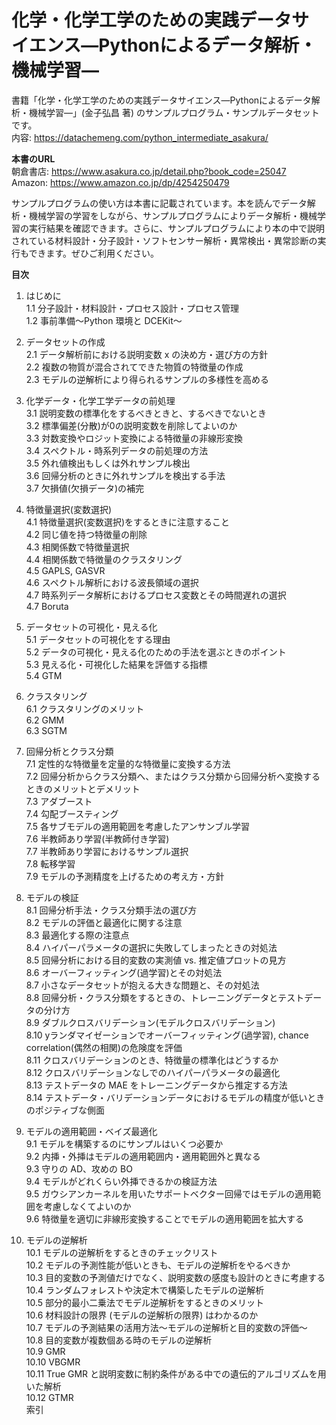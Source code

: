 # 化学・化学工学のための実践データサイエンス―Pythonによるデータ解析・機械学習―

書籍「化学・化学工学のための実践データサイエンス―Pythonによるデータ解析・機械学習―」(金子弘昌 著) のサンプルプログラム・サンプルデータセットです。  
内容: https://datachemeng.com/python_intermediate_asakura/ 

**本書のURL**  
朝倉書店: https://www.asakura.co.jp/detail.php?book_code=25047  
Amazon: https://www.amazon.co.jp/dp/4254250479

サンプルプログラムの使い方は本書に記載されています。本を読んでデータ解析・機械学習の学習をしながら、サンプルプログラムによりデータ解析・機械学習の実行結果を確認できます。さらに、サンプルプログラムにより本の中で説明されている材料設計・分子設計・ソフトセンサー解析・異常検出・異常診断の実行もできます。ぜひご利用ください。

**目次**  
1. はじめに  
1.1 分子設計・材料設計・プロセス設計・プロセス管理  
1.2 事前準備～Python 環境と DCEKit～  
  
2. データセットの作成  
2.1 データ解析前における説明変数 x の決め方・選び方の方針  
2.2 複数の物質が混合されてできた物質の特徴量の作成  
2.3 モデルの逆解析により得られるサンプルの多様性を高める  
  
3. 化学データ・化学工学データの前処理  
3.1 説明変数の標準化をするべきときと、するべきでないとき  
3.2 標準偏差(分散)が0の説明変数を削除してよいのか  
3.3 対数変換やロジット変換による特徴量の非線形変換  
3.4 スペクトル・時系列データの前処理の方法  
3.5 外れ値検出もしくは外れサンプル検出  
3.6 回帰分析のときに外れサンプルを検出する手法  
3.7 欠損値(欠損データ)の補完  
  
4. 特徴量選択(変数選択)  
4.1 特徴量選択(変数選択)をするときに注意すること  
4.2 同じ値を持つ特徴量の削除  
4.3 相関係数で特徴量選択  
4.4 相関係数で特徴量のクラスタリング  
4.5 GAPLS, GASVR  
4.6 スペクトル解析における波長領域の選択  
4.7 時系列データ解析におけるプロセス変数とその時間遅れの選択  
4.7 Boruta  
  
5. データセットの可視化・見える化  
5.1 データセットの可視化をする理由  
5.2 データの可視化・見える化のための手法を選ぶときのポイント  
5.3 見える化・可視化した結果を評価する指標  
5.4 GTM  
  
6. クラスタリング  
6.1 クラスタリングのメリット  
6.2 GMM  
6.3 SGTM  
  
7. 回帰分析とクラス分類  
7.1 定性的な特徴量を定量的な特徴量に変換する方法  
7.2 回帰分析からクラス分類へ、またはクラス分類から回帰分析へ変換するときのメリットとデメリット  
7.3 アダブースト  
7.4 勾配ブースティング  
7.5 各サブモデルの適用範囲を考慮したアンサンブル学習  
7.6 半教師あり学習(半教師付き学習)  
7.7 半教師あり学習におけるサンプル選択  
7.8 転移学習  
7.9 モデルの予測精度を上げるための考え方・方針  
  
8. モデルの検証  
8.1 回帰分析手法・クラス分類手法の選び方  
8.2 モデルの評価と最適化に関する注意  
8.3 最適化する際の注意点  
8.4 ハイパーパラメータの選択に失敗してしまったときの対処法  
8.5 回帰分析における目的変数の実測値 vs. 推定値プロットの見方  
8.6 オーバーフィッティング(過学習)とその対処法  
8.7 小さなデータセットが抱える大きな問題と、その対処法  
8.8 回帰分析・クラス分類をするときの、トレーニングデータとテストデータの分け方  
8.9 ダブルクロスバリデーション(モデルクロスバリデーション)  
8.10 yランダマイゼーションでオーバーフィッティング(過学習), chance correlation(偶然の相関)の危険度を評価  
8.11 クロスバリデーションのとき、特徴量の標準化はどうするか  
8.12 クロスバリデーションなしでのハイパーパラメータの最適化  
8.13 テストデータの MAE をトレーニングデータから推定する方法  
8.14 テストデータ・バリデーションデータにおけるモデルの精度が低いときのポジティブな側面  
  
9. モデルの適用範囲・ベイズ最適化  
9.1 モデルを構築するのにサンプルはいくつ必要か  
9.2 内挿・外挿はモデルの適用範囲内・適用範囲外と異なる  
9.3 守りの AD、攻めの BO  
9.4 モデルがどれくらい外挿できるかの検証方法  
9.5 ガウシアンカーネルを用いたサポートベクター回帰ではモデルの適用範囲を考慮しなくてよいのか  
9.6 特徴量を適切に非線形変換することでモデルの適用範囲を拡大する  
  
10. モデルの逆解析  
10.1 モデルの逆解析をするときのチェックリスト  
10.2 モデルの予測性能が低いときも、モデルの逆解析をやるべきか  
10.3 目的変数の予測値だけでなく、説明変数の感度も設計のときに考慮する  
10.4 ランダムフォレストや決定木で構築したモデルの逆解析  
10.5 部分的最小二乗法でモデル逆解析をするときのメリット  
10.6 材料設計の限界 (モデルの逆解析の限界) はわかるのか  
10.7 モデルの予測結果の活用方法～モデルの逆解析と目的変数の評価～  
10.8 目的変数が複数個ある時のモデルの逆解析  
10.9 GMR  
10.10 VBGMR  
10.11 True GMR と説明変数に制約条件がある中での遺伝的アルゴリズムを用いた解析  
10.12 GTMR  
索引  
